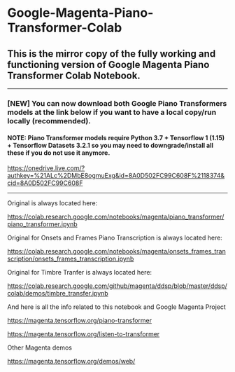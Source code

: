 # Google-Magenta-Piano-Transformer-Colab
## This is the mirror copy of the fully working and functioning version of Google Magenta Piano Transformer Colab Notebook.

***

### [NEW] You can now download both Google Piano Transformers models at the link below if you want to have a local copy/run locally (recommended).

#### NOTE: Piano Transformer models require Python 3.7 + Tensorflow 1 (1.15) + Tensorflow Datasets 3.2.1 so you may need to downgrade/install all these if you do not use it anymore.

https://onedrive.live.com/?authkey=%21ALc%2DMbE8ogmuExg&id=8A0D502FC99C608F%2118374&cid=8A0D502FC99C608F

***

Original is always located here:

https://colab.research.google.com/notebooks/magenta/piano_transformer/piano_transformer.ipynb

Original for Onsets and Frames Piano Transcription is always located here:

https://colab.research.google.com/notebooks/magenta/onsets_frames_transcription/onsets_frames_transcription.ipynb

Original for Timbre Tranfer is always located here:

https://colab.research.google.com/github/magenta/ddsp/blob/master/ddsp/colab/demos/timbre_transfer.ipynb

And here is all the info related to this notebook and Google Magenta Project

https://magenta.tensorflow.org/piano-transformer

https://magenta.tensorflow.org/listen-to-transformer

Other Magenta demos

https://magenta.tensorflow.org/demos/web/

